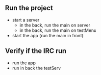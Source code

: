 ## Run the project
- start a server
    - in the back, run the main on server
    - in the back, run the main on testMenu
- start the app (run the main in front)

## Verify if the IRC run
- run the app
- run in back the testServ
